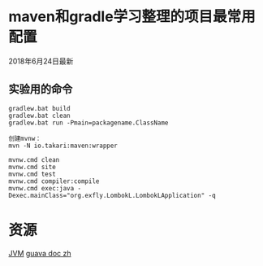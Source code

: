 # maven和gradle学习整理的项目最常用配置
2018年6月24日最新


## 实验用的命令
```
gradlew.bat build
gradlew.bat clean
gradlew.bat run -Pmain=packagename.ClassName
```

```
创建mvnw：
mvn -N io.takari:maven:wrapper

mvnw.cmd clean
mvnw.cmd site
mvnw.cmd test
mvnw.cmd compiler:compile
mvnw.cmd exec:java -Dexec.mainClass="org.exfly.LombokL.LombokLApplication" -q
```

# 资源
[JVM](github.com/exfly/CsLearning/NoteBookForDevelop/文档/Java/提高/JVM.md)
[guava doc zh](https://willnewii.gitbooks.io/google-guava/content/)
